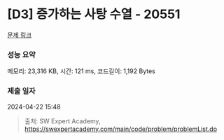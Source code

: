 # [D3] 증가하는 사탕 수열 - 20551 

[문제 링크](https://swexpertacademy.com/main/code/problem/problemDetail.do?contestProbId=AY4XhKTKU0IDFARM) 

### 성능 요약

메모리: 23,316 KB, 시간: 121 ms, 코드길이: 1,192 Bytes

### 제출 일자

2024-04-22 15:48



> 출처: SW Expert Academy, https://swexpertacademy.com/main/code/problem/problemList.do